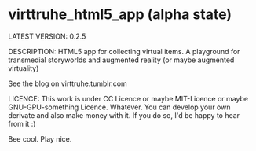 virttruhe_html5_app (alpha state)
===================

LATEST VERSION:
0.2.5


DESCRIPTION:
HTML5 app for collecting virtual items. A playground for transmedial storyworlds and augmented reality (or maybe augmented virtuality) 


See the blog on virttruhe.tumblr.com


LICENCE:
This work is under CC Licence or maybe MIT-Licence or maybe GNU-GPU-something Licence.
Whatever. You can develop your own derivate and also make money with it. If you do so, I'd be happy to hear from it :)

Bee cool. Play nice.